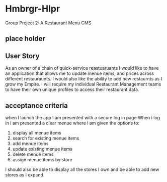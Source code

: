 # Hmbrgr-Hlpr
Group Project 2:  A Restaurant Menu CMS 

## place holder 

## User Story 
As an owner of a chain of quick-service reastuaruants I would like to have an application that allows me to update menue items, and prices 
across different restauraunts. I would also like the ability to add new restaurnts as I grow my Empire. I will require my individual Restaurant Management teams to
have their own unique profiles to access their restaurant data. 

## acceptance criteria 
when I launch the app I am presented with a secure log in page
When i log in i am presented a clear menue where i am given the options to:
1) display all menue items 
2) search for existing menue items 
3) add menue items 
4) update existing menue items 
5) delete menue items 
6) assign menue items by store

I should also be able to display all the stores I own and be able to add new stores as I expand. 

